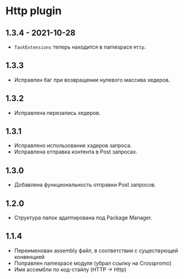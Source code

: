 # Http plugin

## 1.3.4 - 2021-10-28
* `TaskExtensions` теперь находится в namespace `Http`.

## 1.3.3
* Исправлен баг при возвращении нулевого массива хедеров.

## 1.3.2
* Исправлена перезапись хедеров.

## 1.3.1
* Исправлено использование хэдеров запроса.
* Исправлена отправка контента в Post запросах.

## 1.3.0
* Добавлена функциональность отправки Post запросов.

## 1.2.0
* Структура папок адаптирована под Package Manager.

## 1.1.4
* Переименован assembly файл, в соответствии с существующей конвенцией
* Поправлен namespace модуля (убрал ссылку на Crosspromo)
* Имя ассембли по код-стайлу (HTTP -> Http)
